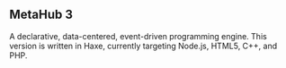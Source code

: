 ## MetaHub 3 ##

A declarative, data-centered, event-driven programming engine.  This version is written in Haxe, currently targeting Node.js, HTML5, C++, and PHP.